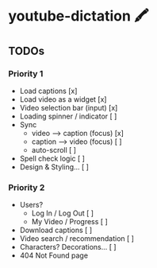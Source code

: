 # youtube-dictation 🖍

## TODOs

### Priority 1

- Load captions [x]
- Load video as a widget [x]
- Video selection bar (input) [x]
- Loading spinner / indicator [ ]
- Sync
  - video --> caption (focus) [x]
  - caption --> video (focus) [ ]
  - auto-scroll [ ]
- Spell check logic [ ]
- Design & Styling... [ ]

### Priority 2

- Users?
  - Log In / Log Out [ ]
  - My Video / Progress [ ]
- Download captions [ ]
- Video search / recommendation [ ]
- Characters? Decorations... [ ]
- 404 Not Found page
